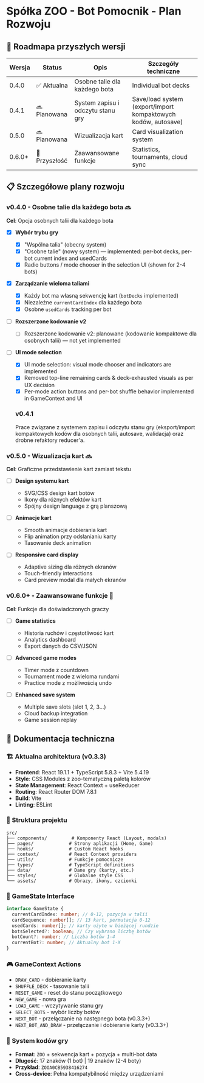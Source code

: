 # Spółka ZOO - Bot Pomocnik - Plan Rozwoju

## 🎯 Roadmapa przyszłych wersji

| Wersja | Status        | Opis                              | Szczegóły techniczne                                          |
| ------ | ------------- | --------------------------------- | ------------------------------------------------------------- |
| 0.4.0  | ✅ Aktualna   | Osobne talie dla każdego bota     | Individual bot decks                                          |
| 0.4.1  | 🔜 Planowana  | System zapisu i odczytu stanu gry | Save/load system (export/import kompaktowych kodów, autosave) |
| 0.5.0  | 🔜 Planowana  | Wizualizacja kart                 | Card visualization system                                     |
| 0.6.0+ | 🔮 Przyszłość | Zaawansowane funkcje              | Statistics, tournaments, cloud sync                           |

## 📋 Szczegółowe plany rozwoju

### v0.4.0 - Osobne talie dla każdego bota 🔜

**Cel**: Opcja osobnych talii dla każdego bota

- [x] **Wybór trybu gry**

  - [x] "Wspólna talia" (obecny system)
  - [x] "Osobne talie" (nowy system) — implemented: per-bot decks, per-bot current index and usedCards
  - [x] Radio buttons / mode chooser in the selection UI (shown for 2-4 bots)

- [x] **Zarządzanie wieloma taliami**

  - [x] Każdy bot ma własną sekwencję kart (`botDecks` implemented)
  - [x] Niezależne `currentCardIndex` dla każdego bota
  - [x] Osobne `usedCards` tracking per bot

- [ ] **Rozszerzone kodowanie v2**

  - [ ] Rozszerzone kodowanie v2: planowane (kodowanie kompaktowe dla osobnych talii) — not yet implemented

- [ ] **UI mode selection**

  - [x] UI mode selection: visual mode chooser and indicators are implemented
  - [x] Removed top-line remaining cards & deck-exhausted visuals as per UX decision
  - [x] Per-mode action buttons and per-bot shuffle behavior implemented in GameContext and UI

  ### v0.4.1

  Prace związane z systemem zapisu i odczytu stanu gry (eksport/import kompaktowych kodów dla osobnych talii, autosave, walidacja) oraz drobne refaktory reducer'a.

### v0.5.0 - Wizualizacja kart 🔜

**Cel**: Graficzne przedstawienie kart zamiast tekstu

- [ ] **Design systemu kart**

  - SVG/CSS design kart botów
  - Ikony dla różnych efektów kart
  - Spójny design language z grą planszową

- [ ] **Animacje kart**

  - Smooth animacje dobierania kart
  - Flip animation przy odsłanianiu karty
  - Tasowanie deck animation

- [ ] **Responsive card display**
  - Adaptive sizing dla różnych ekranów
  - Touch-friendly interactions
  - Card preview modal dla małych ekranów

### v0.6.0+ - Zaawansowane funkcje 🔮

**Cel**: Funkcje dla doświadczonych graczy

- [ ] **Game statistics**

  - Historia ruchów i częstotliwość kart
  - Analytics dashboard
  - Export danych do CSV/JSON

- [ ] **Advanced game modes**

  - Timer mode z countdown
  - Tournament mode z wieloma rundami
  - Practice mode z możliwością undo

- [ ] **Enhanced save system**
  - Multiple save slots (slot 1, 2, 3...)
  - Cloud backup integration
  - Game session replay

## 📖 Dokumentacja techniczna

### 🏗️ Aktualna architektura (v0.3.3)

- **Frontend**: React 19.1.1 + TypeScript 5.8.3 + Vite 5.4.19
- **Style**: CSS Modules z zoo-tematyczną paletą kolorów
- **State Management**: React Context + useReducer
- **Routing**: React Router DOM 7.8.1
- **Build**: Vite
- **Linting**: ESLint

### 📁 Struktura projektu

```
src/
├── components/         # Komponenty React (Layout, modals)
├── pages/             # Strony aplikacji (Home, Game)
├── hooks/             # Custom React hooks
├── context/           # React Context providers
├── utils/             # Funkcje pomocnicze
├── types/             # TypeScript definitions
├── data/              # Dane gry (karty, etc.)
├── styles/            # Globalne style CSS
└── assets/            # Obrazy, ikony, czcionki
```

### 🔧 GameState Interface

```typescript
interface GameState {
  currentCardIndex: number; // 0-12, pozycja w talii
  cardSequence: number[]; // 13 kart, permutacja 0-12
  usedCards: number[]; // karty użyte w bieżącej rundzie
  botsSelected?: boolean; // Czy wybrano liczbę botów
  botCount?: number; // Liczba botów 1-4
  currentBot?: number; // Aktualny bot 1-X
}
```

### 🎮 GameContext Actions

- `DRAW_CARD` - dobieranie karty
- `SHUFFLE_DECK` - tasowanie talii
- `RESET_GAME` - reset do stanu początkowego
- `NEW_GAME` - nowa gra
- `LOAD_GAME` - wczytywanie stanu gry
- `SELECT_BOTS` - wybór liczby botów
- `NEXT_BOT` - przełączanie na następnego bota (v0.3.3+)
- `NEXT_BOT_AND_DRAW` - przełączanie i dobieranie karty (v0.3.3+)

### 💾 System kodów gry

- **Format**: `ZOO` + sekwencja kart + pozycja + multi-bot data
- **Długość**: 17 znaków (1 bot) | 19 znaków (2-4 boty)
- **Przykład**: `ZOOA0CB5938416274`
- **Cross-device**: Pełna kompatybilność między urządzeniami
